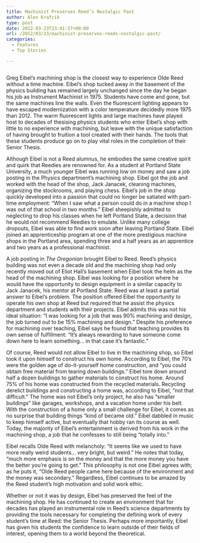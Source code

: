 ```yaml
---
title: Machinist Preserves Reed’s Nostalgic Past
author: Alex Krafcik
type: post
date: 2012-03-23T23:41:57+00:00
url: /2012/03/23/machinist-preserves-reeds-nostalgic-past/
categories:
  - Features
  - Top Stories

---
```

<a href="http://www.reedquest.org/2012/03/machinist-preserves-reeds-nostalgic-past/img_1097slider/" rel="attachment wp-att-1441"><img class="aligncenter size-full wp-image-1441" title="Eibel" src="https://i2.wp.com/www.reedquest.org/wp-content/uploads/2012/03/IMG_1097slider.jpg?resize=770%2C430" alt="" data-recalc-dims="1" /></a>

Greg Eibel’s machining shop is the closest way to experience Olde Reed without a time machine. Eibel’s shop tucked away in the basement of the physics building has remained largely unchanged since the day he began his job as Instrument Machinist in 1975. Students have come and gone, but the same machines line the walls. Even the fluorescent lighting appears to have escaped modernization with a color temperature decidedly more 1975 than 2012. The warm fluorescent lights and large machines have played host to decades of thesising physics students who enter Eibel’s shop with little to no experience with machining, but leave with the unique satisfaction of having brought to fruition a tool created with their hands. The tools that these students produce go on to play vital roles in the completion of their Senior Thesis.

Although Eibel is not a Reed alumnus, he embodies the same creative spirit and quirk that Reedies are renowned for. As a student at Portland State University, a much younger Eibel was running low on money and saw a job posting in the Physics department’s machining shop. Eibel got the job and worked with the head of the shop, Jack Janacek, cleaning machines, organizing the stockrooms, and playing chess. Eibel’s job in the shop quickly developed into a passion that could no longer be satiated with part-time employment: “When I saw what a person could do in a machine shop I was out of that school in two months.” Eibel sheepishly admitted to neglecting to drop his classes when he left Portland State, a decision that he would not recommend Reedies to emulate. Unlike many college dropouts, Eibel was able to find work soon after leaving Portland State. Eibel joined an apprenticeship program at one of the more prestigious machine shops in the Portland area, spending three and a half years as an apprentice and two years as a professional machinist.

A job posting in _The Oregonian_ brought Eibel to Reed. Reed’s physics building was not even a decade old and the machining shop had only recently moved out of Eliot Hall’s basement when Eibel took the helm as the head of the machining shop. Eibel was looking for a position where he would have the opportunity to design equipment in a similar capacity to Jack Janacek, his mentor at Portland State. Reed was at least a partial answer to Eibel’s problem. The position offered Eibel the opportunity to operate his own shop at Reed but required that he assist the physics department and students with their projects. Eibel admits this was not his ideal situation: “I was looking for a job that was 90% machining and design, the job turned out to be 15% machining and design.” Despite his preference for machining over teaching, Eibel says he found that teaching provides its own sense of fulfillment: “It’s always rewarding to have someone come down here to learn something… in that case it’s fantastic.”

Of course, Reed would not allow Eibel to live in the machining shop, so Eibel took it upon himself to construct his own home. According to Eibel, the 70’s were the golden age of do-it-yourself home construction, and “you could obtain free material from tearing down buildings.” Eibel tore down around half a dozen buildings to gather materials to construct his home. Around 75% of his home was constructed from the recycled materials. Recycling derelict buildings and constructing a home was, according to Eibel, “not that difficult.” The home was not Eibel’s only project, he also has “smaller buildings” like garages, workshops, and a vacation home under his belt. With the construction of a home only a small challenge for Eibel, it comes as no surprise that building things “kind of became old.” Eibel dabbled in music to keep himself active, but eventually that hobby ran its course as well. Today, the majority of Eibel’s entertainment is derived from his work in the machining shop, a job that he confesses to still being “totally into.”

Eibel recalls Olde Reed with melancholy: “It seems like we used to have more really weird students&#8230; very bright, but weird.” He notes that today, “much more emphasis is on the money and that the more money you have the better you’re going to get.” This philosophy is not one Eibel agrees with; as he puts it, “Olde Reed people came here because of the environment and the money was secondary.” Regardless, Eibel continues to be amazed by the Reed student’s high motivation and solid work ethic.

Whether or not it was by design, Eibel has preserved the feel of the machining shop. He has continued to create an environment that for decades has played an instrumental role in Reed’s science departments by providing the tools necessary for completing the defining work of every student’s time at Reed: the Senior Thesis. Perhaps more importantly, Eibel has given his students the confidence to learn outside of their fields of interest, opening them to a world beyond the theoretical.